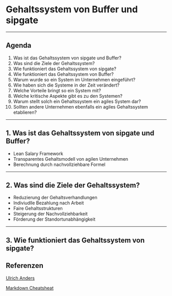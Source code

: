 # Gehaltssystem von Buffer und sipgate

---

## Agenda

1. Was ist das Gehaltssystem von sipgate und Buffer?
1. Was sind die Ziele der Gehaltssystem?
1. Wie funktioniert das Gehaltssystem von sipgate?
1. Wie funktioniert das Gehaltssystem von Buffer?
1. Warum wurde so ein System im Unternehmen eingeführt?
1. Wie haben sich die Systeme in der Zeit verändert?
1. Welche Vorteile bringt so ein System mit?
1. Welche kritische Aspekte gibt es zu den Systemen?
1. Warum stellt solch ein Gehaltssystem ein agiles System dar?
1. Sollten andere Unternehmen ebenfalls ein agiles Gehaltssystem etablieren?

---

## 1. Was ist das Gehaltssystem von sipgate und Buffer?

- Lean Salary Framework
- Transparentes Gehaltsmodell von agilen Unternehmen
- Berechnung durch nachvollziehbare Formel

---

## 2. Was sind die Ziele der Gehaltssystem?

- Reduzierung der Gehaltsverhandlungen
- Indiviudlle Bezahlung nach Arbeit
- Faire Gehaltsstrukturen
- Steigerung der Nachvollziehbarkeit
- Förderung der Standortunabhängigkeit

---

## 3. Wie funktioniert das Gehaltssystem von sipgate?

## Referenzen

[Ulrich Anders](https://ulrich-anders.eu)

[Markdown Cheatsheat](https://github.com/adam-p/markdown-here/wiki/Markdown-Cheatsheet#headers)
